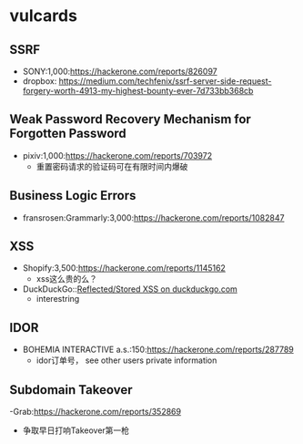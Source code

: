 # vulcards

## SSRF
- SONY:1,000:https://hackerone.com/reports/826097
- dropbox: https://medium.com/techfenix/ssrf-server-side-request-forgery-worth-4913-my-highest-bounty-ever-7d733bb368cb


## Weak Password Recovery Mechanism for Forgotten Password
- pixiv:1,000:https://hackerone.com/reports/703972
  - 重置密码请求的验证码可在有限时间内爆破


## Business Logic Errors
- fransrosen:Grammarly:3,000:https://hackerone.com/reports/1082847


## XSS
- Shopify:3,500:https://hackerone.com/reports/1145162
  - xss这么贵的么？
- DuckDuckGo::[Reflected/Stored XSS on duckduckgo.com](https://hackerone.com/reports/1110229)
  - interestring

## IDOR
- BOHEMIA INTERACTIVE a.s.:150:https://hackerone.com/reports/287789
   - idor订单号， see other users private information

##  Subdomain Takeover
-Grab:https://hackerone.com/reports/352869
   - 争取早日打响Takeover第一枪
